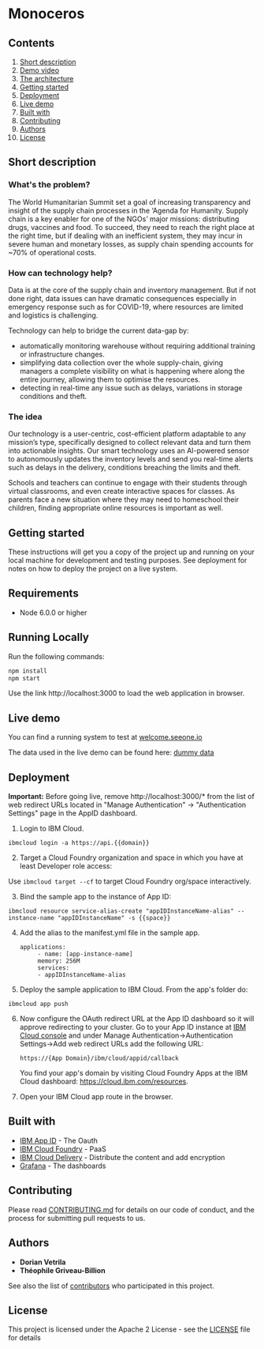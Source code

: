 # Monoceros

## Contents

1. [Short description](#short-description)
1. [Demo video](#demo-video)
1. [The architecture](#the-architecture)
1. [Getting started](#getting-started)
1. [Deployment](#deployment)
1. [Live demo](#live-demo)
1. [Built with](#built-with)
1. [Contributing](#contributing)
1. [Authors](#authors)
1. [License](#license)

## Short description

### What's the problem?

The World Humanitarian Summit set a goal of increasing transparency and insight of the supply chain processes in the ‘Agenda for Humanity. Supply chain is a key enabler for one of the NGOs’ major missions: distributing drugs, vaccines and food. To succeed, they need to reach the right place at the right time, but if dealing with an inefficient system, they may incur in severe human and monetary losses, as supply chain spending accounts for ~70% of operational costs.

### How can technology help? 

Data is at the core of the supply chain and inventory management. But if not done right, data issues can have dramatic consequences especially in emergency response such as for COVID-19, where resources are limited and logistics is challenging.

Technology can help to bridge the current data-gap by:

* automatically monitoring warehouse without requiring additional training or infrastructure changes.
* simplifying data collection over the whole supply-chain, giving managers a complete visibility on what is happening where along the entire journey, allowing them to optimise the resources.
* detecting in real-time any issue such as delays, variations in storage conditions and theft.

### The idea

Our technology is a user-centric, cost-efficient platform adaptable to any mission’s type, specifically designed to collect relevant data and turn them into actionable insights. Our smart technology uses an AI-powered sensor to autonomously updates the inventory levels and send you real-time alerts such as delays in the delivery, conditions breaching the limits and theft.

Schools and teachers can continue to engage with their students through virtual classrooms, and even create interactive spaces for classes. As parents face a new situation where they may need to homeschool their children, finding appropriate online resources is important as well.

## Getting started

These instructions will get you a copy of the project up and running on your local machine for development and testing purposes. See deployment for notes on how to deploy the project on a live system.

## Requirements
* Node 6.0.0 or higher

## Running Locally

Run the following commands:
```bash
npm install
npm start
```
Use the link http://localhost:3000 to load the web application in browser.

## Live demo

You can find a running system to test at [welcome.seeone.io](https://welcome.seeonee.io/)

The data used in the live demo can be found here: [dummy data](https://drive.google.com/drive/folders/13IV-g2vblpzRwJxzZrQmLWwCxGdTQfJG?usp=sharing)

## Deployment

**Important:** Before going live, remove http://localhost:3000/* from the list of web redirect URLs located in "Manage Authentication" -> "Authentication Settings" page in the AppID dashboard.

1. Login to IBM Cloud.

  `ibmcloud login -a https://api.{{domain}}`

2. Target a Cloud Foundry organization and space in which you have at least Developer role access:

  Use `ibmcloud target --cf` to target Cloud Foundry org/space interactively.

3. Bind the sample app to the instance of App ID:

  `ibmcloud resource service-alias-create "appIDInstanceName-alias" --instance-name "appIDInstanceName" -s {{space}}`
  
4. Add the alias to the manifest.yml file in the sample app.

   ```
   applications:
        - name: [app-instance-name]
        memory: 256M
        services:
        - appIDInstanceName-alias
   ```

5. Deploy the sample application to IBM Cloud. From the app's folder do:

  `ibmcloud app push`
  
6. Now configure the OAuth redirect URL at the App ID dashboard so it will approve redirecting to your cluster. Go to your App ID instance at [IBM Cloud console](https://cloud.ibm.com/resources) and under Manage Authentication->Authentication Settings->Add web redirect URLs add the following URL:

   `https://{App Domain}/ibm/cloud/appid/callback`
   
   You find your app's domain by visiting Cloud Foundry Apps at the IBM Cloud dashboard: https://cloud.ibm.com/resources.

7. Open your IBM Cloud app route in the browser.

## Built with

* [IBM App ID](https://cloud.ibm.com/catalog?search=app%20id#search_results) - The Oauth
* [IBM Cloud Foundry](https://cloud.ibm.com/catalog?search=Cloud%20Foundry#search_results) - PaaS
* [IBM Cloud Delivery](https://cloud.ibm.com/catalog?search=CDN#search_results) - Distribute the content and add encryption
* [Grafana](http://www.dropwizard.io/1.0.2/docs/) - The dashboards

## Contributing

Please read [CONTRIBUTING.md](CONTRIBUTING.md) for details on our code of conduct, and the process for submitting pull requests to us.

## Authors

* **Dorian Vetrila** 
* **Théophile Griveau-Billion**

See also the list of [contributors](https://github.com/Code-and-Response/Project-Sample/graphs/contributors) who participated in this project.

## License

This project is licensed under the Apache 2 License - see the [LICENSE](LICENSE) file for details
